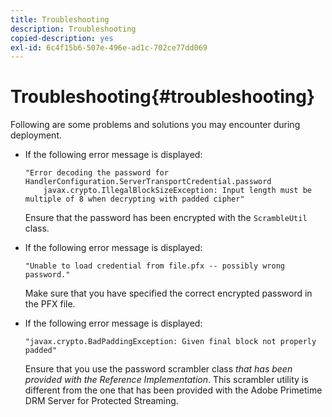 ```yaml
---
title: Troubleshooting
description: Troubleshooting
copied-description: yes
exl-id: 6c4f15b6-507e-496e-ad1c-702ce77dd069
---
```

# Troubleshooting{#troubleshooting}

Following are some problems and solutions you may encounter during deployment.

* If the following error message is displayed: 

  ```
  "Error decoding the password for HandlerConfiguration.ServerTransportCredential.password  
      javax.crypto.IllegalBlockSizeException: Input length must be multiple of 8 when decrypting with padded cipher"
  ```

  Ensure that the password has been encrypted with the `ScrambleUtil` class. 

* If the following error message is displayed: 

  ```
  "Unable to load credential from file.pfx -- possibly wrong password."
  ```

  Make sure that you have specified the correct encrypted password in the PFX file. 

* If the following error message is displayed: 

  ```
  "javax.crypto.BadPaddingException: Given final block not properly padded"
  ```

  Ensure that you use the password scrambler class *that has been provided with the Reference Implementation*. This scrambler utility is different from the one that has been provided with the Adobe Primetime DRM Server for Protected Streaming.
